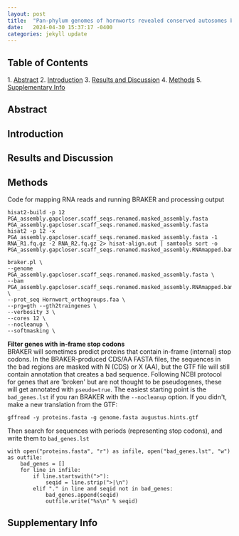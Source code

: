 ```yaml
---
layout: post
title:  "Pan-phylum genomes of hornworts revealed conserved autosomes but dynamic accessory and sex chromosomes"
date:   2024-04-30 15:37:17 -0400
categories: jekyll update
---
```


<h2>Table of Contents</h2>
1. <a href = "#abstract">Abstract</a>
2. <a href = "#introduction">Introduction</a>
3. <a href = "#results-and-discussion">Results and Discussion</a>
4. <a href = "#methods">Methods</a>
5. <a href = "#supplementary-info">Supplementary Info</a>

<section id="abstract">
<h2>Abstract</h2>
</section>


<section id="introduction">
<h2>Introduction</h2>
</section>


<section id="results-and-discussion">
<h2>Results and Discussion</h2>
</section>


<section id="methods">
<h2>Methods</h2>
</section>


Code for mapping RNA reads and running BRAKER and processing output</summary>

```shell
hisat2-build -p 12 PGA_assembly.gapcloser.scaff_seqs.renamed.masked_assembly.fasta PGA_assembly.gapcloser.scaff_seqs.renamed.masked_assembly.fasta
hisat2 -p 12 -x PGA_assembly.gapcloser.scaff_seqs.renamed.masked_assembly.fasta -1 RNA_R1.fq.gz -2 RNA_R2.fq.gz 2> hisat-align.out | samtools sort -o PGA_assembly.gapcloser.scaff_seqs.renamed.masked_assembly.RNAmapped.bam
```
```
braker.pl \
--genome PGA_assembly.gapcloser.scaff_seqs.renamed.masked_assembly.fasta \
--bam PGA_assembly.gapcloser.scaff_seqs.renamed.masked_assembly.RNAmapped.bam \
--prot_seq Hornwort_orthogroups.faa \
--prg=gth --gth2traingenes \
--verbosity 3 \
--cores 12 \
--nocleanup \
--softmasking \
```
**Filter genes with in-frame stop codons**<br>
BRAKER will sometimes predict proteins that contain in-frame (internal) stop codons. In the BRAKER-produced CDS/AA FASTA files, the sequences in the bad regions are masked with N (CDS) or X (AA), but the GTF file will still contain annotation that creates a bad sequence. Following NCBI protocol for genes that are 'broken' but are not thought to be pseudogenes, these will get annotated with `pseudo=true`.
The easiest starting point is the `bad_genes.lst` if you ran BRAKER with the `--nocleanup` option. If you didn't, make a new translation from the GTF:

```
gffread -y proteins.fasta -g genome.fasta augustus.hints.gtf
```

Then search for sequences with periods (representing stop codons), and write them to `bad_genes.lst`

```
with open("proteins.fasta", "r") as infile, open("bad_genes.lst", "w") as outfile:
	bad_genes = []
	for line in infile:
		if line.startswith(">"):
			seqid = line.strip(">|\n")
		elif "." in line and seqid not in bad_genes:
			bad_genes.append(seqid)
			outfile.write("%s\n" % seqid)
```

<section id="supplementary-info">
<h2>Supplementary Info</h2>
</section>
